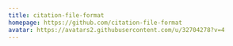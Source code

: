 ```yaml
---
title: citation-file-format
homepage: https://github.com/citation-file-format
avatar: https://avatars2.githubusercontent.com/u/32704278?v=4
---
```


    